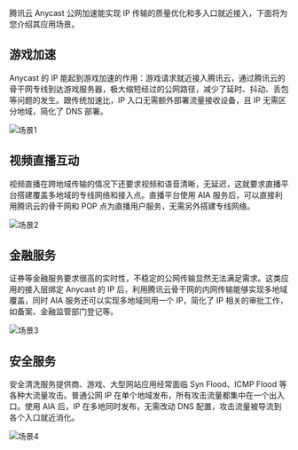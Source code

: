 腾讯云 Anycast 公网加速能实现 IP 传输的质量优化和多入口就近接入，下面将为您介绍其应用场景。
## 游戏加速
Anycast 的 IP 能起到游戏加速的作用：游戏请求就近接入腾讯云，通过腾讯云的骨干网专线到达游戏服务器，极大缩短经过的公网路径，减少了延时、抖动、丢包等问题的发生。跟传统加速比，IP 入口无需额外部署流量接收设备，且 IP 无需区分地域，简化了 DNS 部署。

![场景1](https://mc.qcloudimg.com/static/img/ee0404bc2cb3812a7baf7b5a46d751ff/image.png)

## 视频直播互动
视频直播在跨地域传输的情况下还要求视频和语音清晰，无延迟，这就要求直播平台搭建覆盖多地域的专线网络和接入点。直播平台使用 AIA 服务后，可以直接利用腾讯云的骨干网和 POP 点为直播用户服务，无需另外搭建专线网络。

![场景2](https://mc.qcloudimg.com/static/img/b95923a67c69b3b225a29c59390c9321/image.png)

## 金融服务
证券等金融服务要求很高的实时性，不稳定的公网传输显然无法满足需求。这类应用的接入层绑定 Anycast 的 IP 后，利用腾讯云骨干网的内网传输能够实现多地域覆盖，同时 AIA 服务还可以实现多地域同用一个 IP，简化了 IP 相关的审批工作，如备案、金融监管部门登记等。

![场景3](https://mc.qcloudimg.com/static/img/fbc711c2b3c9b219c42f3b3f08cecb16/image.png)

## 安全服务
安全清洗服务提供商、游戏、大型网站应用经常面临 Syn Flood、ICMP Flood 等各种大流量攻击。普通公网 IP 在单个地域发布，所有攻击流量都集中在一个出入口。使用 AIA 后，IP 在多地同时发布，无需改动 DNS 配置，攻击流量被导流到各个入口就近消化。

![场景4](https://mc.qcloudimg.com/static/img/456fe104ee331e7c1b7e3156671256b3/image.png)

